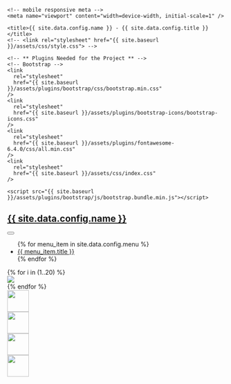 <!DOCTYPE html>
<!--[if lt IE 7]>      <html class="no-js lt-ie9 lt-ie8 lt-ie7"> <![endif]-->
<!--[if IE 7]>         <html class="no-js lt-ie9 lt-ie8"> <![endif]-->
<!--[if IE 8]>         <html class="no-js lt-ie9"> <![endif]-->
<!--[if gt IE 8]><!-->
<html class="no-js">
  <!--<![endif]-->

  <head>
    <!-- META -->
    <meta http-equiv="content-type" content="text/html; charset=UTF-8" />
    <meta name="description" content="{{ site.data.config.name }}" />
    <meta charset="UTF-8" />

    <!-- mobile responsive meta -->
    <meta name="viewport" content="width=device-width, initial-scale=1" />

    <title>{{ site.data.config.name }} - {{ site.data.config.title }}</title>
    <!-- <link rel="stylesheet" href="{{ site.baseurl }}/assets/css/style.css"> -->

    <!-- ** Plugins Needed for the Project ** -->
    <!-- Bootstrap -->
    <link
      rel="stylesheet"
      href="{{ site.baseurl }}/assets/plugins/bootstrap/css/bootstrap.min.css"
    />
    <link
      rel="stylesheet"
      href="{{ site.baseurl }}/assets/plugins/bootstrap-icons/bootstrap-icons.css"
    />
    <link
      rel="stylesheet"
      href="{{ site.baseurl }}/assets/plugins/fontawesome-6.4.0/css/all.min.css"
    />
    <link
      rel="stylesheet"
      href="{{ site.baseurl }}/assets/css/index.css"
    />

    <script src="{{ site.baseurl }}/assets/plugins/bootstrap/js/bootstrap.bundle.min.js"></script>

  </head>

  <body>
    <!-- ======= Top Bar ======= -->
    <section id="topbar" class="d-flex align-items-center">
      <div class="container d-flex justify-content-center justify-content-md-between">
        <div class="contact-info d-flex align-items-center">
        </div>
      </div>
    </section>
    <nav class="navbar navbar-expand-lg bg-light">
      <div class="container d-flex justify-content-left justify-content-md-between">
        <h1 class="logo">
          <a class="navbar-brand" href="{{ site.baseurl }}/">
          {{ site.data.config.name }}
          </a>
        </h1>
        <button class="navbar-toggler" type="button" data-bs-toggle="collapse" data-bs-target="#navbarSupportedContent" aria-controls="navbarSupportedContent" aria-expanded="false" aria-label="Toggle navigation">
          <span class="navbar-toggler-icon"></span>
        </button>
        <div class="collapse navbar-collapse justify-content-end" id="navbarSupportedContent">
          <ul>
          {% for menu_item in site.data.config.menu %}
            <li>
              <a
                class="nav-link scrollto"
                href="{{ site.url }}{{ menu_item.link }}"
              >{{ menu_item.title }}</a>
            </li>
            {% endfor %}
          </ul>
        </div>
      </div>
    </nav>
    <section class="patches justify-items-center">
      <div class="container">
        <div class="row">
        {% for i in (1..20) %}
            <div class="col m-0 p-0">
                <img src="{{ site.url }}/../assets/images/thumbnails/{{ i }}.jpg">
            </div>
        {% endfor %}
        </div>
      </div>
    </section>
    <section class="logos">
      <div class="container">
        <div class="row">
            <div class="col">
                <div class="text-center mx-auto mb-5 mb-lg-0 mb-lg-3">
                    <a href="https://www.tu-berlin.de" target="_blank">
                        <img src="{{ site.url }}/assets/images/tu-logo.svg" class="img-responsive center-block" style="height: 50px">
                    </a>
                </div>
            </div>
            <div class="col">
                <div class="text-center mx-auto mb-5 mb-lg-0 mb-lg-3">
                    <a href="http://bifold.berlin" target="_blank">
                        <img src="{{ site.url }}/assets/images/BIFOLD.svg" class="img-responsive center-block" style="height: 50px">
                    </a>
                </div>
            </div>
            <div class="col">
                <div class="text-center mx-auto mb-5 mb-lg-0 mb-lg-3">
                    <a href="https://rsim.berlin" target="_blank">
                        <img src="{{ site.url }}/assets/images/rsim-logo.png" class="img-responsive center-block" style="height: 50px">
                    </a>
                </div>
            </div>
            <div class="col">
                <div class="text-center mx-auto mb-5 mb-lg-0 mb-lg-3">
                    <a href="http://www.bigearth.eu" target="_blank">
                        <img src="{{ site.url }}/assets/images/BigEarth.png" class="img-responsive center-block" style="height: 50px">
                    </a>
                </div>
            </div>
        </div>
      </div>
    </section>
